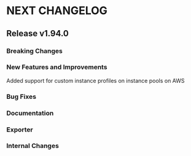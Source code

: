# NEXT CHANGELOG

## Release v1.94.0

### Breaking Changes

### New Features and Improvements

Added support for custom instance profiles on instance pools on AWS

### Bug Fixes

### Documentation

### Exporter

### Internal Changes
